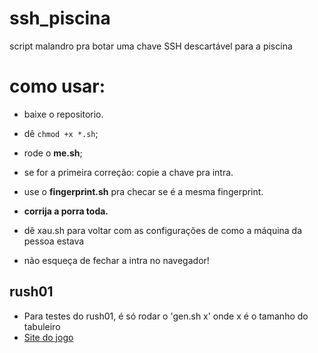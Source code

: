 # ssh_piscina
script malandro pra botar uma chave SSH descartável para a piscina

# como usar:

- baixe o repositorio.
- dê `chmod +x *.sh`;
- rode o **me.sh**;
- se for a primeira correção: copie a chave pra intra.
- use o **fingerprint.sh** pra checar se é a mesma fingerprint.

- **corrija a porra toda.**

- dê xau.sh para voltar com as configurações de como a máquina da pessoa estava
- não esqueça de fechar a intra no navegador!


## rush01
- Para testes do rush01, é só rodar o 'gen.sh x' onde x é o tamanho do tabuleiro
- [Site do jogo](https://www.chiark.greenend.org.uk/~sgtatham/puzzles/js/towers.html?)
